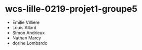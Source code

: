 # wcs-lille-0219-projet1-groupe5
- Emilie Villiere
- Louis Allard
- Simon Andrieux
- Nathan Marcy
- dorine Lombardo
